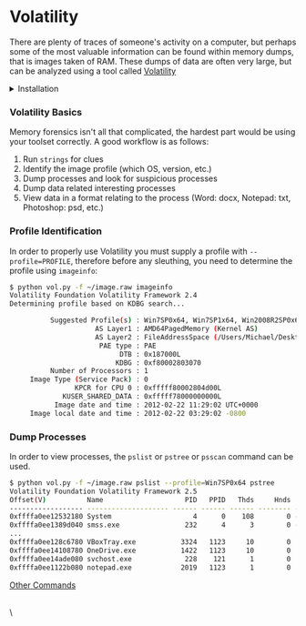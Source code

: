 # Volatility

There are plenty of traces of someone's activity on a computer, but perhaps some of the most valuable information can be found within memory dumps, that is images taken of RAM. These dumps of data are often very large, but can be analyzed using a tool called [Volatility](http://www.volatilityfoundation.org/)

<details>

<summary>Installation</summary>

```bash
git clone https://github.com/volatilityfoundation/volatility.git
cd volatility
python setup.py install
```

</details>

### Volatility Basics <a href="#volatility-basics" id="volatility-basics"></a>

Memory forensics isn't all that complicated, the hardest part would be using your toolset correctly. A good workflow is as follows:

1. Run `strings` for clues
2. Identify the image profile (which OS, version, etc.)
3. Dump processes and look for suspicious processes
4. Dump data related interesting processes
5. View data in a format relating to the process (Word: docx, Notepad: txt, Photoshop: psd, etc.)

### Profile Identification <a href="#profile-identification" id="profile-identification"></a>

In order to properly use Volatility you must supply a profile with `--profile=PROFILE`, therefore before any sleuthing, you need to determine the profile using `imageinfo`:

```bash
$ python vol.py -f ~/image.raw imageinfo
Volatility Foundation Volatility Framework 2.4
Determining profile based on KDBG search...

          Suggested Profile(s) : Win7SP0x64, Win7SP1x64, Win2008R2SP0x64, Win2008R2SP1x64
                     AS Layer1 : AMD64PagedMemory (Kernel AS)
                     AS Layer2 : FileAddressSpace (/Users/Michael/Desktop/win7_trial_64bit.raw)
                      PAE type : PAE
                           DTB : 0x187000L
                          KDBG : 0xf80002803070
          Number of Processors : 1
     Image Type (Service Pack) : 0
                KPCR for CPU 0 : 0xfffff80002804d00L
             KUSER_SHARED_DATA : 0xfffff78000000000L
           Image date and time : 2012-02-22 11:29:02 UTC+0000
     Image local date and time : 2012-02-22 03:29:02 -0800
```

### Dump Processes

In order to view processes, the `pslist` or `pstree` or `psscan` command can be used.

```bash
$ python vol.py -f ~/image.raw pslist --profile=Win7SP0x64 pstree
Volatility Foundation Volatility Framework 2.5
Offset(V)          Name                    PID   PPID   Thds     Hnds   Sess  Wow64 Start                          Exit
------------------ -------------------- ------ ------ ------ -------- ------ ------ ------------------------------ ------------------------------
0xffffa0ee12532180 System                    4      0    108        0 ------      0 2018-04-22 20:02:33 UTC+0000
0xffffa0ee1389d040 smss.exe                232      4      3        0 ------      0 2018-04-22 20:02:33 UTC+0000
...
0xffffa0ee128c6780 VBoxTray.exe           3324   1123     10        0      1      0 2018-04-22 20:02:55 UTC+0000
0xffffa0ee14108780 OneDrive.exe           1422   1123     10        0      1      1 2018-04-22 20:02:55 UTC+0000
0xffffa0ee14ade080 svchost.exe             228    121      1        0      1      0 2018-04-22 20:14:43 UTC+0000
0xffffa0ee1122b080 notepad.exe            2019   1123      1        0      1      0 2018-04-22 20:14:49 UTC+0000
```

[Other Commands](https://github.com/volatilityfoundation/volatility/wiki/Command-Reference)

\
\
